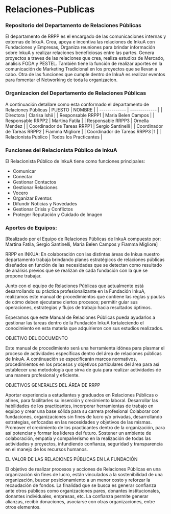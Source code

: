 # Relaciones-Publicas
### Repositorio del Departamento de Relaciones Públicas 
El departamento de RRPP es el encargado de las comunicaciones internas y externas de InkuA. Crea, apoya e incentiva las relaciones de InkuA con Fundaciones y Empresas, Organiza reuniones para brindar información sobre InkuA y realizar relaciones beneficiosas entre las partes. 
Genera proyectos a traves de las relaciones que crea, realiza estudios de Mercado, analisis FODA y PESTEL. También tiene la función de realizar aportes en la comunicación de Marketing Tradicional en los proyectos que se llevan a cabo. 
Otra de las funciones que cumple dentro de InkuA es realizar eventos para fomentar el Networking de toda la organizacion. 
### Organizacion del Departamento de Relaciones Públicas
A continuación detallare como esta conformado el departamento de Relaciones Públicas
| PUESTO | NOMBRE |
| ------------- | ------------- |
| Directora  | Clarisa Ishii  |
| Responsable RRPP1 | Maria Belen Campos |
| Responsable RRPP2 | Martina Fatila  |
| Responsable RRPP3 | Ornella Mendez  |
| Coordinador de Tareas RRPP1  | Sergio Santinelli  |
| Coordinador de Tareas RRPP2  | Fiamma Migliore |
| Coordinador de Tareas RRPP3  |1 |
| Relacionista Publico | Todos los Practicantes |
### Funciones del Relacionista Público de InkuA
El Relacionista Público de InkuA tiene como funciones principales:
* Comunicar 
* Conectar 
* Gestionar Contactos
* Gestionar Relaciones 
* Vocero
* Organizar Eventos
* Difundir Noticias y Novedades
* Gestionar Crisis y Conflictos 
* Proteger Reputación y Cuidado de Imagen

### Aportes de Equipos:

[Realizado por el Equipo de Relaciones Públicas de InkuA compuesto por: 
Martina Fatila, Sergio Santinelli, Maria Belen Campos y Fiamma Migliore]

RRPP en INKUA: En colaboración con las distintas áreas de Inkua nuestro departamento trabaja brindando planes estratégicos de relaciones públicas diseñados en función de las necesidades que se detectan como resultado de análisis previos que se realizan de cada fundación con la que se propone trabajar.

Junto con el equipo de Relaciones Públicas que actualmente está desarrollando su práctica profesionalizante en la Fundación InkuA, realizamos este manual de procedimientos que contiene las reglas y pautas de cómo deben ejecutarse ciertos procesos; permitir guiar sus operaciones, estrategias y flujos de trabajo hacia resultados óptimos. 

Esperamos que este Manual de Relaciones Públicas pueda ayudarlos a gestionar las tareas dentro de la Fundación InkuA fortaleciendo el conocimiento en esta materia que adquirieron con sus estudios realizados. 

OBJETIVO DEL DOCUMENTO

Este manual de procedimiento será una herramienta idónea para plasmar el proceso de actividades específicas dentro del área de relaciones públicas de InkuA. A continuación se especificarán marcos normativos, procedimientos en los procesos y objetivos particulares del área para así establecer una metodología que sirva de guía para realizar actividades de una manera profesional y eficiente.

OBJETIVOS GENERALES DEL ÁREA DE RRPP

Aportar experiencia a estudiantes y graduados en Relaciones Públicas o afines, para facilitarles su inserción y crecimiento laboral.
Desarrollar las habilidades de los practicantes, incorporar herramientas de trabajo en equipo y crear una base sólida para su carrera profesional
Colaborar con fundaciones, organizaciones sin fines de lucro y/o privadas, desarrollando estrategias, enfocadas en las necesidades y objetivos de las mismas.
Promover el crecimiento de los practicantes dentro de la organización, para así potenciar y formar los líderes del futuro.
Sostener un ambiente de colaboración, empatía y compañerismo en la realización de todas las actividades y proyectos, infundiendo confianza, seguridad y transparencia en el manejo de los recursos humanos.

EL VALOR DE LAS RELACIONES PÚBLICAS EN LA FUNDACIÓN 

El objetivo de realizar procesos y acciones de Relaciones Públicas en una organización sin fines de lucro, están vinculados a la sostenibilidad de una organización, buscar posicionamiento a un menor costo y reforzar la recaudación de fondos. 
La finalidad que se busca es generar confianza ante otros públicos como organizaciones pares, donantes institucionales, donantes individuales, empresas, etc. La confianza permite generar alianzas, recibir donaciones, asociarse con otras organizaciones, entre otros elementos. 













